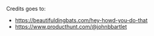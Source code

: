Credits goes to:
- https://beautifuldingbats.com/hey-howd-you-do-that
- https://www.producthunt.com/@johnbbartlet